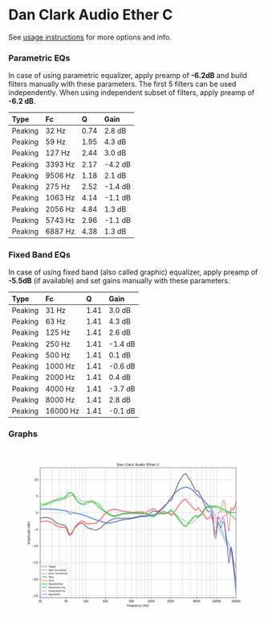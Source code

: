 # Dan Clark Audio Ether C
See [usage instructions](https://github.com/jaakkopasanen/AutoEq#usage) for more options and info.

### Parametric EQs
In case of using parametric equalizer, apply preamp of **-6.2dB** and build filters manually
with these parameters. The first 5 filters can be used independently.
When using independent subset of filters, apply preamp of **-6.2 dB**.

| Type    | Fc      |    Q | Gain    |
|:--------|:--------|:-----|:--------|
| Peaking | 32 Hz   | 0.74 | 2.8 dB  |
| Peaking | 59 Hz   | 1.95 | 4.3 dB  |
| Peaking | 127 Hz  | 2.44 | 3.0 dB  |
| Peaking | 3393 Hz | 2.17 | -4.2 dB |
| Peaking | 9506 Hz | 1.18 | 2.1 dB  |
| Peaking | 275 Hz  | 2.52 | -1.4 dB |
| Peaking | 1063 Hz | 4.14 | -1.1 dB |
| Peaking | 2056 Hz | 4.84 | 1.3 dB  |
| Peaking | 5743 Hz | 2.96 | -1.1 dB |
| Peaking | 6887 Hz | 4.38 | 1.3 dB  |

### Fixed Band EQs
In case of using fixed band (also called graphic) equalizer, apply preamp of **-5.5dB**
(if available) and set gains manually with these parameters.

| Type    | Fc       |    Q | Gain    |
|:--------|:---------|:-----|:--------|
| Peaking | 31 Hz    | 1.41 | 3.0 dB  |
| Peaking | 63 Hz    | 1.41 | 4.3 dB  |
| Peaking | 125 Hz   | 1.41 | 2.6 dB  |
| Peaking | 250 Hz   | 1.41 | -1.4 dB |
| Peaking | 500 Hz   | 1.41 | 0.1 dB  |
| Peaking | 1000 Hz  | 1.41 | -0.6 dB |
| Peaking | 2000 Hz  | 1.41 | 0.4 dB  |
| Peaking | 4000 Hz  | 1.41 | -3.7 dB |
| Peaking | 8000 Hz  | 1.41 | 2.8 dB  |
| Peaking | 16000 Hz | 1.41 | -0.1 dB |

### Graphs
![](./Dan%20Clark%20Audio%20Ether%20C.png)